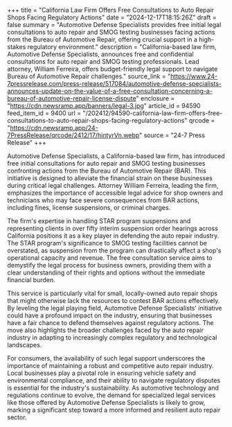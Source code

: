 +++
title = "California Law Firm Offers Free Consultations to Auto Repair Shops Facing Regulatory Actions"
date = "2024-12-17T18:15:26Z"
draft = false
summary = "Automotive Defense Specialists provides free initial legal consultations to auto repair and SMOG testing businesses facing actions from the Bureau of Automotive Repair, offering crucial support in a high-stakes regulatory environment."
description = "California-based law firm, Automotive Defense Specialists, announces free and confidential consultations for auto repair and SMOG testing professionals. Lead attorney, William Ferreira, offers budget-friendly legal support to navigate Bureau of Automotive Repair challenges."
source_link = "https://www.24-7pressrelease.com/press-release/517084/automotive-defense-specialists-announces-update-on-the-value-of-a-free-consultation-concerning-a-bureau-of-automotive-repair-license-dispute"
enclosure = "https://cdn.newsramp.app/banners/legal-3.jpg"
article_id = 94590
feed_item_id = 9400
url = "/202412/94590-california-law-firm-offers-free-consultations-to-auto-repair-shops-facing-regulatory-actions"
qrcode = "https://cdn.newsramp.app/24-7PressRelease/qrcode/2412/17/hintyrVn.webp"
source = "24-7 Press Release"
+++

<p>Automotive Defense Specialists, a California-based law firm, has introduced free initial consultations for auto repair and SMOG testing businesses confronting actions from the Bureau of Automotive Repair (BAR). This initiative is designed to alleviate the financial strain on these businesses during critical legal challenges. Attorney William Ferreira, leading the firm, emphasizes the importance of accessible legal advice for shop owners and technicians who may face severe consequences from BAR actions, including fines, license suspensions, or criminal charges.</p><p>The firm's expertise in handling STAR program suspensions and representing clients in over fifty interim suspension order hearings across California positions it as a key player in defending the auto repair industry. The STAR program's significance to SMOG testing facilities cannot be overstated, as suspension from the program can drastically affect a shop's operational capacity and revenue. The free consultation service aims to demystify the legal process for business owners, providing them with a clear understanding of their rights and options without the immediate financial burden.</p><p>This service is particularly vital for small, locally-owned auto repair shops that might otherwise lack the resources to contest BAR actions effectively. By leveling the legal playing field, Automotive Defense Specialists' initiative could have a profound impact on the industry, ensuring that businesses have a fair chance to defend themselves against regulatory actions. The move also highlights the broader challenges faced by the auto repair industry in adapting to increasingly complex regulatory and technological landscapes.</p><p>For consumers, the availability of such legal support underscores the importance of maintaining a robust and competitive auto repair industry. Local businesses play a pivotal role in ensuring vehicle safety and environmental compliance, and their ability to navigate regulatory disputes is essential for the industry's sustainability. As automotive technology and regulations continue to evolve, the demand for specialized legal services like those offered by Automotive Defense Specialists is likely to grow, marking a significant step toward a more informed and resilient auto repair sector.</p>